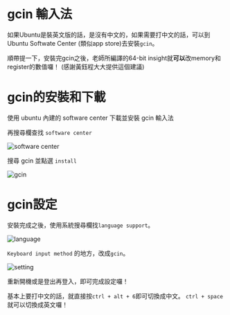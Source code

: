 # gcin 輸入法

如果Ubuntu是裝英文版的話，是沒有中文的，如果需要打中文的話，可以到Ubuntu Softwate Center
(類似app store)去安裝`gcin`。

順帶提一下，安裝完gcin之後，老師所編譯的64-bit insight就**可以**改memory和register的數值囉！
(感謝黃鈺程大大提供這個建議)

# gcin的安裝和下載

使用 ubuntu 內建的 software center 下載並安裝 gcin 輸入法

再搜尋欄查找 `software center`

![software center](https://github.com/henrybear327/Tutorial/blob/master/Assembly/gcin/picture/software%20center.png?raw=true)

搜尋 gcin 並點選 `install`

![gcin](https://github.com/henrybear327/Tutorial/blob/master/Assembly/gcin/picture/gcin.png?raw=true)

# gcin設定

安裝完成之後，使用系統搜尋欄找`language support`。

![language](https://github.com/henrybear327/Tutorial/blob/master/Assembly/gcin/picture/language.png?raw=true)

`Keyboard input method` 的地方，改成`gcin`。

![setting](https://github.com/henrybear327/Tutorial/blob/master/Assembly/gcin/picture/select%20gcin.png?raw=true)

重新開機或是登出再登入，即可完成設定囉！

基本上要打中文的話，就直接按`ctrl + alt + 6`即可切換成中文。
`ctrl + space`就可以切換成英文囉！
